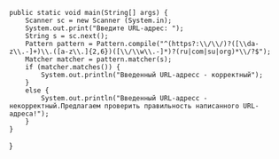 	public static void main(String[] args) {
		Scanner sc = new Scanner (System.in);
		System.out.print("Введите URL-адрес: ");
		String s = sc.next();
		Pattern pattern = Pattern.compile("^(https?:\\/\\/)?([\\da-z\\.-]+)\\.([a-z\\.]{2,6})([\\/\\w\\.-]*)?(ru|com|su|org)*\\/?$");
		Matcher matcher = pattern.matcher(s);
		if (matcher.matches()) {
			System.out.println("Введенный URL-адресс - корректный");
		}
		else {
			System.out.println("Введенный URL-адресс - некорректный.Предлагаем проверить правильность написанного URL-адреса!");
		}
	}

}
